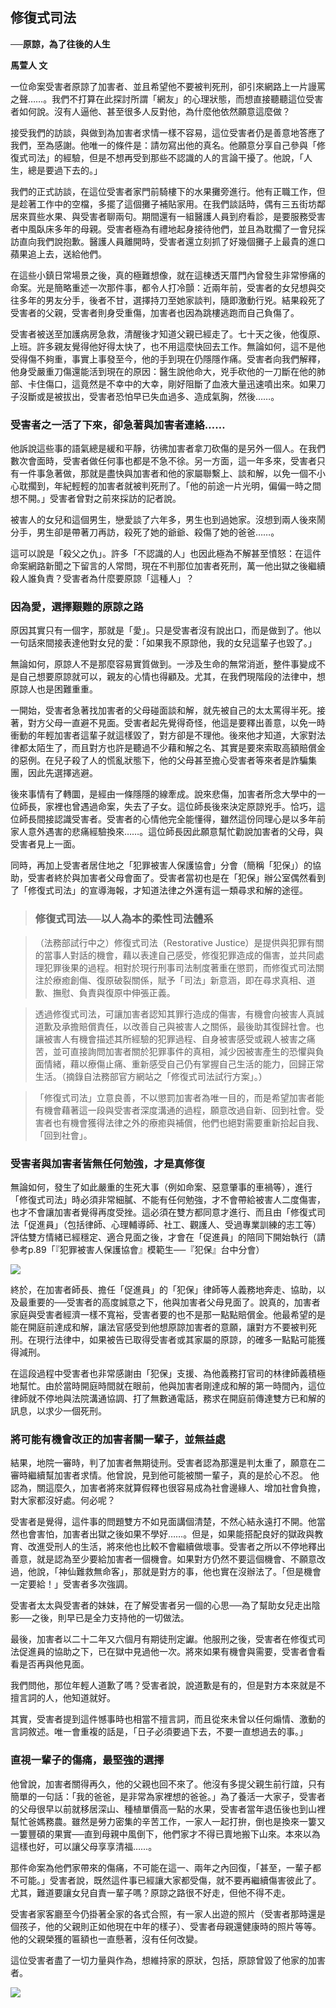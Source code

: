 ## 修復式司法

**──原諒，為了往後的人生**

**馬萱人 文**

一位命案受害者原諒了加害者、並且希望他不要被判死刑，卻引來網路上一片謾罵之聲……。我們不打算在此探討所謂「網友」的心理狀態，而想直接聽聽這位受害者如何說。沒有人逼他、甚至很多人反對他，為什麼他依然願意這麼做？

接受我們的訪談，與做到為加害者求情一樣不容易，這位受害者仍是善意地答應了我們，至為感謝。他唯一的條件是：請勿寫出他的真名。他願意分享自己參與「修復式司法」的經驗，但是不想再受到那些不認識的人的言論干擾了。他說，「人生，總是要過下去的。」

我們的正式訪談，在這位受害者家門前騎樓下的水果攤旁進行。他有正職工作，但是趁著工作中的空檔，多擺了這個攤子補貼家用。在我們談話時，偶有三五街坊鄰居來買些水果、與受害者聊兩句。期間還有一組醫護人員到府看診，是要服務受害者中風臥床多年的母親。受害者極為有禮地起身接待他們，並且為耽擱了一會兒採訪直向我們說抱歉。醫護人員離開時，受害者還立刻抓了好幾個攤子上最貴的進口蘋果追上去，送給他們。

在這些小鎮日常場景之後，真的極難想像，就在這棟透天厝門內曾發生非常慘痛的命案。光是簡略重述一次那件事，都令人打冷顫：近兩年前，受害者的女兒想與交往多年的男友分手，後者不甘，選擇持刀至她家談判，隨即激動行兇。結果殺死了受害者的父親，受害者則身受重傷，加害者也因為跳樓逃跑而自己負傷了。

受害者被送至加護病房急救，清醒後才知道父親已經走了。七十天之後，他復原、上班。許多親友覺得他好得太快了，也不用這麼快回去工作。無論如何，這不是他受得傷不夠重，事實上事發至今，他的手到現在仍隱隱作痛。受害者向我們解釋，他身受嚴重刀傷還能活到現在的原因：醫生說他命大，兇手砍他的一刀斷在他的肺部、卡住傷口，這竟然是不幸中的大幸，剛好阻斷了血液大量迅速噴出來。如果刀子沒斷或是被拔出，受害者恐怕早已失血過多、造成氣胸，然後……。

### 受害者之一活了下來，卻急著與加害者連絡……

他訴說這些事的語氣總是緩和平靜，彷彿加害者拿刀砍傷的是另外一個人。在我們數次會面時，受害者做任何事也都是不急不徐。另一方面，這一年多來，受害者只有一件事急著做，那就是盡快與加害者和他的家屬聯繫上、談和解，以免一個不小心耽擱到，年紀輕輕的加害者就被判死刑了。「他的前途一片光明，偏偏一時之間想不開。」受害者曾對之前來採訪的記者說。

被害人的女兒和這個男生，戀愛談了六年多，男生也到過她家。沒想到兩人後來鬧分手，男生卻是帶著刀再訪，殺死了她的爺爺、殺傷了她的爸爸……。

這可以說是「殺父之仇」。許多「不認識的人」也因此極為不解甚至憤怒：在這件命案網路新聞之下留言的人常問，現在不判那位加害者死刑，萬一他出獄之後繼續殺人誰負責？受害者為什麼要原諒「這種人」？

### 因為愛，選擇艱難的原諒之路

原因其實只有一個字，那就是「愛」。只是受害者沒有說出口，而是做到了。他以一句話來間接表達他對女兒的愛：「如果我不原諒他，我的女兒這輩子也毀了。」

無論如何，原諒人不是那麼容易實質做到。一涉及生命的無常消逝，整件事變成不是自己想要原諒就可以，親友的心情也得顧及。尤其，在我們現階段的法律中，想原諒人也是困難重重。

一開始，受害者急著找加害者的父母碰面談和解，就先被自己的太太罵得半死。接著，對方父母一直避不見面。受害者起先覺得奇怪，他這是要釋出善意，以免一時衝動的年輕加害者這輩子就這樣毀了，對方卻是不理他。後來他才知道，大家對法律都太陌生了，而且對方也許是聽過不少藉和解之名、其實是要來索取高額賠償金的惡例。在兒子殺了人的慌亂狀態下，他的父母甚至擔心受害者等來者是詐騙集團，因此先選擇逃避。

後來事情有了轉圜，是經由一條隱隱的線牽成。說來悲傷，加害者所念大學中的一位師長，家裡也曾遇過命案，失去了子女。這位師長後來決定原諒兇手。恰巧，這位師長間接認識受害者。受害者的心情他完全能懂得，雖然這份同理心是以多年前家人意外遇害的悲痛經驗換來……。這位師長因此願意幫忙勸說加害者的父母，與受害者見上一面。

同時，再加上受害者居住地之「犯罪被害人保護協會」分會（簡稱「犯保」）的協助，受害者終於與加害者父母會面了。受害者當初也是在「犯保」辦公室偶然看到了「修復式司法」的宣導海報，才知道法律之外還有這一類尋求和解的途徑。

> ### 修復式司法──以人為本的柔性司法體系

> （法務部試行中之）修復式司法（Restorative Justice）是提供與犯罪有關的當事人對話的機會，藉以表達自己感受，修復犯罪造成的傷害，並共同處理犯罪後果的過程。相對於現行刑事司法制度著重在懲罰，而修復式司法關注於療癒創傷、復原破裂關係，賦予「司法」新意涵，即在尋求真相、道歉、撫慰、負責與復原中伸張正義。

> 透過修復式司法，可讓加害者認知其罪行造成的傷害，有機會向被害人真誠道歉及承擔賠償責任，以改善自己與被害人之關係，最後助其復歸社會。也讓被害人有機會描述其所經驗的犯罪過程、自身被害感受或親人被害之痛苦，並可直接詢問加害者關於犯罪事件的真相，減少因被害產生的恐懼與負面情緒，藉以療傷止痛、重新感受自己仍有掌握自己生活的能力，回歸正常生活。（摘錄自法務部官方網站之「修復式司法試行方案」。）

> 「修復式司法」立意良善，不以懲罰加害者為唯一目的，而是希望加害者能有機會藉著這一段與受害者深度溝通的過程，願意改過自新、回到社會。受害者也有機會獲得法律之外的療癒與補償，他們也絕對需要重新拾起自我、「回到社會」。

### 受害者與加害者皆無任何勉強，才是真修復

無論如何，發生了如此嚴重的生死大事（例如命案、惡意肇事的車禍等），進行「修復式司法」時必須非常細膩、不能有任何勉強，才不會帶給被害人二度傷害，也才不會讓加害者覺得再度受挫。這必須在雙方都同意才進行、而且由「修復式司法「促進員」（包括律師、心理輔導師、社工、觀護人、受過專業訓練的志工等）評估雙方情緒已經穩定、適合見面之後，才會在「促進員」的陪同下開始執行（請參考p.89「『犯罪被害人保護協會』模範生──『犯保』台中分會）

![](images/1-2-1.jpg)

終於，在加害者師長、擔任「促進員」的「犯保」律師等人義務地奔走、協助，以及最重要的──受害者的高度誠意之下，他與加害者父母見面了。說真的，加害者家庭與受害者經濟一樣不寬裕，受害者要的也不是那一點點賠償金。他最希望的是能在開庭前達成和解，讓法官感受到他想原諒加害者的意願，讓對方不要被判死刑。在現行法律中，如果被告已取得受害者或其家屬的原諒，的確多一點點可能獲得減刑。

在這段過程中受害者也非常感謝由「犯保」支援、為他義務打官司的林律師義積極地幫忙。由於當時開庭時間就在眼前，他與加害者剛達成和解的第一時間內，這位律師就不停地與法院溝通協調、打了無數通電話，務求在開庭前傳達雙方已和解的訊息，以求少一個死刑。

### 將可能有機會改正的加害者關一輩子，並無益處

結果，地院一審時，判了加害者無期徒刑。受害者認為那還是判太重了，願意在二審時繼續幫加害者求情。他曾說，見到他可能被關一輩子，真的是於心不忍。 他認為，關這麼久，加害者將來就算假釋也很容易成為社會邊緣人、增加社會負擔，對大家都沒好處。何必呢？

受害者是覺得，這件事的問題雙方不如見面講個清楚，不然心結永遠打不開。他當然也會害怕，加害者出獄之後如果不學好……。但是，如果能搭配良好的獄政與教育、改進受刑人的生活，將來他也比較不會繼續做壞事。受害者之所以不停地釋出善意，就是認為至少要給加害者一個機會。如果對方仍然不要這個機會、不願意改過，他說，「神仙難救無命客」，那就是對方的事，他也實在沒辦法了。「但是機會一定要給！」受害者多次強調。

受害者太太與受害者的妹妹，在了解受害者另一個的心思──為了幫助女兒走出陰影──之後，則早已是全力支持他的一切做法。

最後，加害者以二十二年又六個月有期徒刑定讞。他服刑之後，受害者在修復式司法促進員的協助之下，已在獄中見過他一次。將來如果有機會與需要，受害者會看看是否再與他見面。

我們問他，那位年輕人道歉了嗎？受害者說，說道歉是有的，但是對方本來就是不擅言詞的人，他知道就好。

其實，受害者提到這件憾事時也相當不擅言詞，而且從來未曾以任何煽情、激動的言詞敘述。唯一會重複的話是，「日子必須要過下去，不要一直想過去的事。」

### 直視一輩子的傷痛，最堅強的選擇

他曾說，加害者關得再久，他的父親也回不來了。他沒有多提父親生前行誼，只有簡單的一句話：「我的爸爸，是非常為家裡想的爸爸。」為了養活一大家子，受害者的父母很早以前就移居深山、種植單價高一點的水果，受害者當年退伍後也到山裡幫忙爸媽務農。雖然是勞力密集的辛苦工作，一家人一起打拚，倒也是換來一簍又一簍豐碩的果實──直到母親中風倒下，他們家才不得已賣地搬下山來。本來以為這樣也好，可以讓父母享享清福……。

那件命案為他們家帶來的傷痛，不可能在這一、兩年之內回復，「甚至，一輩子都不可能。」受害者說，既然這件事已經讓大家都受傷，就不要再繼續傷害彼此了。尤其，難道要讓女兒自責一輩子嗎？原諒之路很不好走，但他不得不走。

受害者家客廳至今仍掛著全家的各式合照，有一家人出遊的照片（受害者那時還是個孩子，他的父親則正如他現在中年的樣子）、受害者母親還健康時的照片等等。他的父親榮獲的匾額也一直懸著，沒有任何改變。

這位受害者盡了一切力量與作為，想維持家的原狀，包括，原諒曾毀了他家的加害者。

![](images/1-2-2.jpg)

